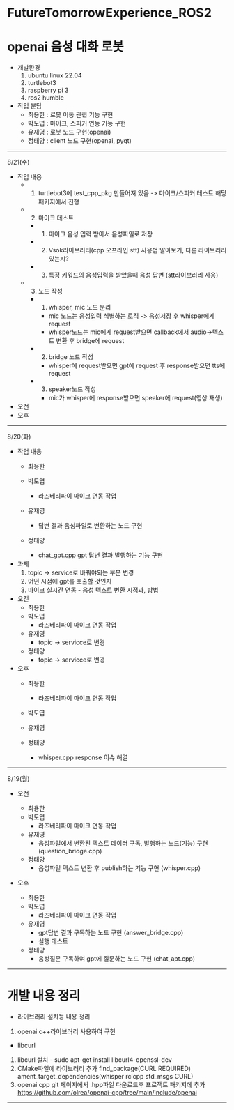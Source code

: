 # FutureTomorrowExperience_ROS2

# openai 음성 대화 로봇

* 개발환경
  1. ubuntu linux 22.04
  2. turtlebot3
  3. raspberry pi 3
  4. ros2 humble
* 작업 분담
  * 최용한 : 로봇 이동 관련 기능 구현
  * 박도엽 : 마이크, 스피커 연동 기능 구현
  * 유재영 : 로봇 노드 구현(openai)
  * 정태양 : client 노드 구현(openai, pyqt)
  
---------------------------------------------
8/21(수)
- 작업 내용
  - 1. turtlebot3에 test_cpp_pkg 만들어져 있음 -> 마이크/스피커 테스트 해당 패키지에서 진행
  - 2. 마이크 테스트
    - 1. 마이크 음성 입력 받아서 음성파일로 저장
    - 2. Vsok라이브러리(cpp 오프라인 stt) 사용법 알아보기, 다른 라이브러리 있는지?
    - 3. 특정 키워드의 음성입력을 받았을때 음성 답변 (stt라이브러리 사용)
  - 3. 노드 작성
    - 1. whisper, mic 노드 분리
      - mic 노드는 음성입력 식별하는 로직 -> 음성저장 후 whisper에게 request
      - whisper노드는 mic에게 request받으면 callback에서 audio->텍스트 변환 후 bridge에 request
    - 2. bridge 노드 작성
      - whisper에 request받으면 gpt에 request 후 response받으면 tts에 request
    - 3. speaker노드 작성
      - mic가 whisper에 response받으면 speaker에 request(영상 재생)
- 오전
- 오후
---------------------------------------------
8/20(화)
- 작업 내용
  * 최용한
  
  * 박도엽
    * 라즈베리파이 마이크 연동 작업
  * 유재영
    * 답변 결과 음성파일로 변환하는 노드 구현
  * 정태양
    * chat_gpt.cpp gpt 답변 결과 발행하는 기능 구현
- 과제
  1. topic -> service로 바꿔야되는 부분 변경
  2. 어떤 시점에 gpt를 호출할 것인지
  3. 마이크 실시간 연동 - 음성 텍스트 변환 시점과, 방법
- 오전
  * 최용한
  * 박도엽
    * 라즈베리파이 마이크 연동 작업
  * 유재영
    * topic -> servicce로 변경
  * 정태양
    * topic -> servicce로 변경
- 오후
  * 최용한
    * 라즈베리파이 마이크 연동 작업
  * 박도엽
  * 유재영

  * 정태양
    * whisper.cpp response 이슈 해결

---------------------------------------------
8/19(월)
- 오전
  * 최용한
  * 박도엽
    * 라즈베리파이 마이크 연동 작업
  * 유재영
    * 음성파일에서 변환된 텍스트 데이터 구독, 발행하는 노드(기능) 구현 (question_bridge.cpp)
  * 정태양
    * 음성파일 텍스트 변환 후 publish하는 기능 구현 (whisper.cpp)

- 오후
  * 최용한
  * 박도엽
    * 라즈베리파이 마이크 연동 작업
  * 유재영
    * gpt답변 결과 구독하는 노드 구현 (answer_bridge.cpp)
    * 실행 테스트
  * 정태양
    * 음성질문 구독하여 gpt에 질문하는 노드 구현 (chat_apt.cpp)

---------------------------------------------
# 개발 내용 정리
- 라이브러리 설치등 내용 정리
  
1. openai c++라이브러리 사용하여 구현
  - libcurl
  1) libcurl 설치
    - sudo apt-get install libcurl4-openssl-dev
  2) CMake파일에 라이브러리 추가
    find_package(CURL REQUIRED)
    ament_target_dependencies(whisper rclcpp std_msgs CURL)
  3) openai cpp git 페이지에서 .hpp파일 다운로드후 프로잭트 패키지에 추가
    https://github.com/olrea/openai-cpp/tree/main/include/openai

---------------------------------------------

